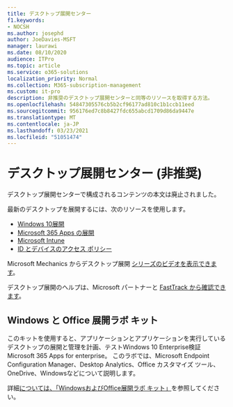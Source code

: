 ```yaml
---
title: デスクトップ展開センター
f1.keywords:
- NOCSH
ms.author: josephd
author: JoeDavies-MSFT
manager: laurawi
ms.date: 08/10/2020
audience: ITPro
ms.topic: article
ms.service: o365-solutions
localization_priority: Normal
ms.collection: M365-subscription-management
ms.custom: it-pro
description: 非推奨のデスクトップ展開センターと同等のリソースを取得する方法。
ms.openlocfilehash: 54847305576cb5b2cf96177ad810c1b1ccb11eed
ms.sourcegitcommit: 956176ed7c8b8427fdc655abcd1709d86da9447e
ms.translationtype: MT
ms.contentlocale: ja-JP
ms.lasthandoff: 03/23/2021
ms.locfileid: "51051474"
---
```

# <a name="desktop-deployment-center-deprecated"></a>デスクトップ展開センター (非推奨)

デスクトップ展開センターで構成されるコンテンツの本文は廃止されました。 

最新のデスクトップを展開するには、次のリソースを使用します。

- [Windows 10展開](/windows/deployment/)
- [Microsoft 365 Apps の展開](/deployoffice/deployment-guide-microsoft-365-apps)
- [Microsoft Intune](/mem/intune/fundamentals/planning-guide)
- [ID とデバイスのアクセス ポリシー](../security/defender-365-security/microsoft-365-policies-configurations.md)

Microsoft Mechanics からデスクトップ展開 [シリーズのビデオを表示できます](https://www.aka.ms/watchhowtoshift)。

デスクトップ展開のヘルプは、Microsoft パートナーと [FastTrack から確認できます](https://www.microsoft.com/fasttrack/microsoft-365)。

## <a name="windows-and-office-deployment-lab-kit"></a>Windows と Office 展開ラボ キット

このキットを使用すると、アプリケーションとアプリケーションを実行しているデスクトップの展開と管理を計画、テストWindows 10 Enterprise検証Microsoft 365 Apps for enterprise。 このラボでは、Microsoft Endpoint Configuration Manager、Desktop Analytics、Office カスタマイズ ツール、OneDrive、Windowsなどについて説明します。

詳細[については、「WindowsおよびOffice展開ラボ キット」](modern-desktop-deployment-and-management-lab.md)を参照してください。